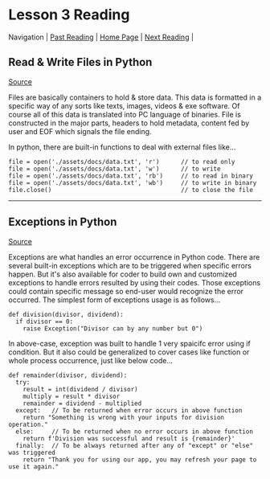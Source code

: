 # Lesson 3 Reading

Navigation | [Past Reading](../Read-02/README.md) | [Home Page](../README.md) | [Next Reading](../Read-04/README.md) |

## Read & Write Files in Python

[Source](https://realpython.com/read-write-files-python/)

Files are basically containers to hold & store data. This data is formatted in a specific way of any sorts like texts, images, videos & exe software. Of course all of this data is translated into PC language of binaries. File is constructed in the major parts, headers to hold metadata, content fed by user and EOF which signals the file ending.

In python, there are built-in functions to deal with external files like...

    file = open('./assets/docs/data.txt', 'r')      // to read only
    file = open('./assets/docs/data.txt', 'w')      // to write
    file = open('./assets/docs/data.txt', 'rb')     // to read in binary
    file = open('./assets/docs/data.txt', 'wb')     // to write in binary
    file.close()                                    // to close the file

---

## Exceptions in Python

[Source](https://realpython.com/python-exceptions/)

Exceptions are what handles an error occurrence in Python code. There are several built-in exceptions which are to be triggered when specific errors happen. But it's also available for coder to build own and customized exceptions to handle errors resulted by using their codes. Those exceptions could contain specific message so end-user would recognize the error occurred. The simplest form of exceptions usage is as follows...

    def division(divisor, dividend):
      if divisor == 0:
        raise Exception("Divisor can by any number but 0")

In above-case, exception was built to handle 1 very spaicifc error using if condition. But it also could be generalized to cover cases like function or whole process occurrence, just like below code...

    def remainder(divisor, dividend):
      try:
        result = int(dividend / divisor)
        multiply = result * divisor
        remainder = dividend - multiplied
      except:   // To be returned when error occurs in above function
        return "Something is wrong with your inputs for division operation."
      else:     // To be returned when no error occurs in above function
        return f'Division was successful and result is {remainder}'
      finally:  // To be always returned after any of "except" or "else" was triggered
        return "Thank you for using our app, you may refresh your page to use it again."
